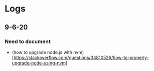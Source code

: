 # Logs 

## 9-6-20

### Need to document

- (how to upgrade node.js with nvm)[https://stackoverflow.com/questions/34810526/how-to-properly-upgrade-node-using-nvm]


